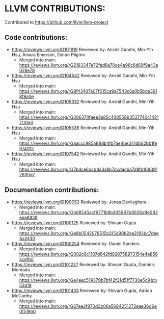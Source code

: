 # LLVM CONTRIBUTIONS:

Contributed to https://github.com/llvm/llvm-project

## Code contributions:
- https://reviews.llvm.org/D101819
  Reviewed by: Anshil Gandhi, Min-Yih Hsu, Amara Emerson, Simon Pilgrim
  - Merged into main: https://reviews.llvm.org/rG2193347e72fad6a78ce4a96c8d89f9a43a028e79
- https://reviews.llvm.org/D104542
  Reviewed by: Anshil Gandhi, Min-Yih Hsu
  - Merged into main: https://reviews.llvm.org/rG8f43407a07f015ca9a7543c6a0b5bde3918f9a0e
- https://reviews.llvm.org/D105332
  Reviewed by: Anshil Gandhi, Min-Yih Hsu
  - Merged into main: https://reviews.llvm.org/rG086370faee2a85c40855893537740c14217131e3
- https://reviews.llvm.org/D105536
  Reviewed by: Anshil Gandhi, Min-Yih Hsu
  - Merged into main: https://reviews.llvm.org/rGaaccc985a88db4fb7ae4be341db62bb1fe974102
- https://reviews.llvm.org/D107542
  Reviewed by: Anshil Gandhi, Min-Yih Hsu
  - Merged into main: https://reviews.llvm.org/rG7bdce6bcbda3a8b7dcdac6a7d8fb1083912830d7

## Documentation contributions:
- https://reviews.llvm.org/D100053
  Reviewed by: Jonas Devlieghere
  - Merged into main: https://reviews.llvm.org/rGb68545acf9771b6b205647b8028d9e042ede8838
- https://reviews.llvm.org/D100125
  Reviewed by: Shivam Gupta
  - Merged into main: https://reviews.llvm.org/rGe8b0542078515b315d98b2ae3193bc7dae4a2430
- https://reviews.llvm.org/D100254
  Reviewed by: Daniel Sanders
  - Merged into main: https://reviews.llvm.org/rG002c6c1187d642fd920758973154e4a856acefb0
- https://reviews.llvm.org/D101227
  Reviewed by: Shivam Gupta, Dominik Montada
  - Merged into main: https://reviews.llvm.org/rGe4eec519370b7bf42f31d51f7730e5c91cb53d18
- https://reviews.llvm.org/D101433
  Reviewed by: Shivam Gupta, Adrian McCarthy
  - Merged into main: https://reviews.llvm.org/rG67ee2f870d3b06a5684251272eae36d6e0f519b0

